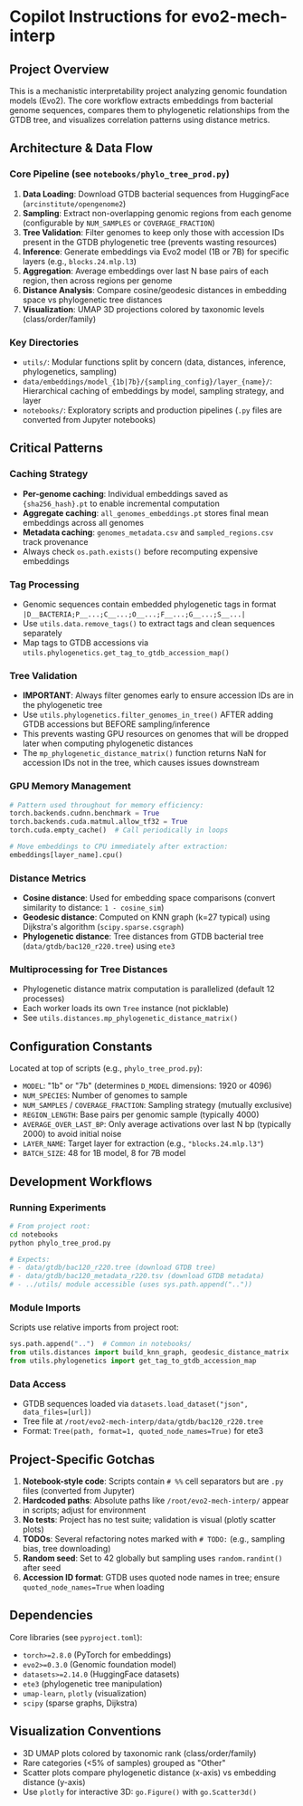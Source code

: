 # Copilot Instructions for evo2-mech-interp

## Project Overview
This is a mechanistic interpretability project analyzing genomic foundation models (Evo2). The core workflow extracts embeddings from bacterial genome sequences, compares them to phylogenetic relationships from the GTDB tree, and visualizes correlation patterns using distance metrics.

## Architecture & Data Flow

### Core Pipeline (see `notebooks/phylo_tree_prod.py`)
1. **Data Loading**: Download GTDB bacterial sequences from HuggingFace (`arcinstitute/opengenome2`)
2. **Sampling**: Extract non-overlapping genomic regions from each genome (configurable by `NUM_SAMPLES` or `COVERAGE_FRACTION`)
3. **Tree Validation**: Filter genomes to keep only those with accession IDs present in the GTDB phylogenetic tree (prevents wasting resources)
4. **Inference**: Generate embeddings via Evo2 model (1B or 7B) for specific layers (e.g., `blocks.24.mlp.l3`)
5. **Aggregation**: Average embeddings over last N base pairs of each region, then across regions per genome
6. **Distance Analysis**: Compare cosine/geodesic distances in embedding space vs phylogenetic tree distances
7. **Visualization**: UMAP 3D projections colored by taxonomic levels (class/order/family)

### Key Directories
- `utils/`: Modular functions split by concern (data, distances, inference, phylogenetics, sampling)
- `data/embeddings/model_{1b|7b}/{sampling_config}/layer_{name}/`: Hierarchical caching of embeddings by model, sampling strategy, and layer
- `notebooks/`: Exploratory scripts and production pipelines (`.py` files are converted from Jupyter notebooks)

## Critical Patterns

### Caching Strategy
- **Per-genome caching**: Individual embeddings saved as `{sha256_hash}.pt` to enable incremental computation
- **Aggregate caching**: `all_genomes_embeddings.pt` stores final mean embeddings across all genomes
- **Metadata caching**: `genomes_metadata.csv` and `sampled_regions.csv` track provenance
- Always check `os.path.exists()` before recomputing expensive embeddings

### Tag Processing
- Genomic sequences contain embedded phylogenetic tags in format `|D__BACTERIA;P__...;C__...;O__...;F__...;G__...;S__...|`
- Use `utils.data.remove_tags()` to extract tags and clean sequences separately
- Map tags to GTDB accessions via `utils.phylogenetics.get_tag_to_gtdb_accession_map()`

### Tree Validation
- **IMPORTANT**: Always filter genomes early to ensure accession IDs are in the phylogenetic tree
- Use `utils.phylogenetics.filter_genomes_in_tree()` AFTER adding GTDB accessions but BEFORE sampling/inference
- This prevents wasting GPU resources on genomes that will be dropped later when computing phylogenetic distances
- The `mp_phylogenetic_distance_matrix()` function returns NaN for accession IDs not in the tree, which causes issues downstream

### GPU Memory Management
```python
# Pattern used throughout for memory efficiency:
torch.backends.cudnn.benchmark = True
torch.backends.cuda.matmul.allow_tf32 = True
torch.cuda.empty_cache()  # Call periodically in loops

# Move embeddings to CPU immediately after extraction:
embeddings[layer_name].cpu()
```

### Distance Metrics
- **Cosine distance**: Used for embedding space comparisons (convert similarity to distance: `1 - cosine_sim`)
- **Geodesic distance**: Computed on KNN graph (k=27 typical) using Dijkstra's algorithm (`scipy.sparse.csgraph`)
- **Phylogenetic distance**: Tree distances from GTDB bacterial tree (`data/gtdb/bac120_r220.tree`) using `ete3`

### Multiprocessing for Tree Distances
- Phylogenetic distance matrix computation is parallelized (default 12 processes)
- Each worker loads its own `Tree` instance (not picklable)
- See `utils.distances.mp_phylogenetic_distance_matrix()`

## Configuration Constants

Located at top of scripts (e.g., `phylo_tree_prod.py`):
- `MODEL`: "1b" or "7b" (determines `D_MODEL` dimensions: 1920 or 4096)
- `NUM_SPECIES`: Number of genomes to sample
- `NUM_SAMPLES` / `COVERAGE_FRACTION`: Sampling strategy (mutually exclusive)
- `REGION_LENGTH`: Base pairs per genomic sample (typically 4000)
- `AVERAGE_OVER_LAST_BP`: Only average activations over last N bp (typically 2000) to avoid initial noise
- `LAYER_NAME`: Target layer for extraction (e.g., `"blocks.24.mlp.l3"`)
- `BATCH_SIZE`: 48 for 1B model, 8 for 7B model

## Development Workflows

### Running Experiments
```bash
# From project root:
cd notebooks
python phylo_tree_prod.py

# Expects:
# - data/gtdb/bac120_r220.tree (download GTDB tree)
# - data/gtdb/bac120_metadata_r220.tsv (download GTDB metadata)
# - ../utils/ module accessible (uses sys.path.append(".."))
```

### Module Imports
Scripts use relative imports from project root:
```python
sys.path.append("..")  # Common in notebooks/
from utils.distances import build_knn_graph, geodesic_distance_matrix
from utils.phylogenetics import get_tag_to_gtdb_accession_map
```

### Data Access
- GTDB sequences loaded via `datasets.load_dataset("json", data_files=[url])` 
- Tree file at `/root/evo2-mech-interp/data/gtdb/bac120_r220.tree`
- Format: `Tree(path, format=1, quoted_node_names=True)` for ete3

## Project-Specific Gotchas

1. **Notebook-style code**: Scripts contain `# %%` cell separators but are `.py` files (converted from Jupyter)
2. **Hardcoded paths**: Absolute paths like `/root/evo2-mech-interp/` appear in scripts; adjust for environment
3. **No tests**: Project has no test suite; validation is visual (plotly scatter plots)
4. **TODOs**: Several refactoring notes marked with `# TODO:` (e.g., sampling bias, tree downloading)
5. **Random seed**: Set to 42 globally but sampling uses `random.randint()` after seed
6. **Accession ID format**: GTDB uses quoted node names in tree; ensure `quoted_node_names=True` when loading

## Dependencies

Core libraries (see `pyproject.toml`):
- `torch>=2.8.0` (PyTorch for embeddings)
- `evo2>=0.3.0` (Genomic foundation model)
- `datasets>=2.14.0` (HuggingFace datasets)
- `ete3` (phylogenetic tree manipulation)
- `umap-learn`, `plotly` (visualization)
- `scipy` (sparse graphs, Dijkstra)

## Visualization Conventions

- 3D UMAP plots colored by taxonomic rank (class/order/family)
- Rare categories (<5% of samples) grouped as "Other"
- Scatter plots compare phylogenetic distance (x-axis) vs embedding distance (y-axis)
- Use `plotly` for interactive 3D: `go.Figure()` with `go.Scatter3d()`
